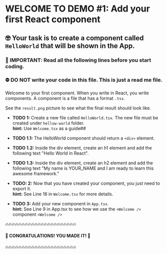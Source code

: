# WELCOME TO DEMO #1: Add your first React component

## 🤓️ Your task is to create a component called `HelloWorld` that will be shown in the App.

### 📢️ IMPORTANT: Read all the following lines before you start coding.

### ⛔️ DO NOT write your code in this file. This is just a read me file.

Welcome to your first component. When you write in React, you write components. A component is a file that has a format `.tsx`.

See the `result.png` picture to see what the final result should look like.

- **TODO 1:** Create a new file called `HelloWorld.tsx`. The new file must be created under `hellow-world` folder. \
  **hint:** Use `Welcome.tsx` as a guide##

- **TODO 1.1:** The HelloWorld component should return a `<div>` element.

- **TODO 1.2:** Inside the div element, create an h1 element and add the following text "Hello World in React".

- **TODO 1.3:** Inside the div element, create an h2 element and add the following text "My name is YOUR_NAME and I am ready to learn this awesome framework."

- **TODO: 2:** Now that you have created your component, you just need to export it. \
  **hint:** See Line 16 in `Welcome.tsx` for more details.

- **TODO 3:** Add your new component in `App.tsx`. \
  **hint:** See Line 9 in App.tsx to see how we use the `<Welcome />` component `<Welcome />`

🔥🔥🔥🔥🔥🔥🔥🔥🔥🔥🔥🔥🔥🔥🔥🔥🔥🔥🔥🔥🔥🔥

#### 🎊️ CONGRATULATIONS! YOU MADE IT! 🎊️

🔥🔥🔥🔥🔥🔥🔥🔥🔥🔥🔥🔥🔥🔥🔥🔥🔥🔥🔥🔥🔥🔥
